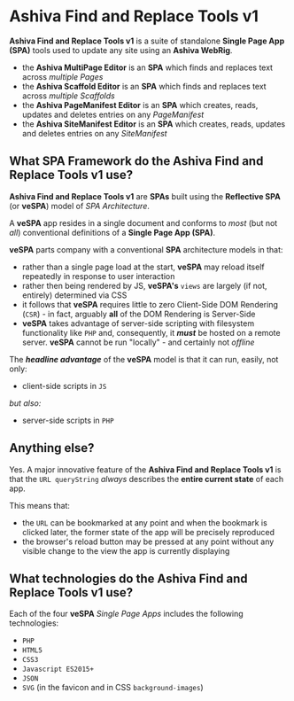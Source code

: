 # Ashiva Find and Replace Tools v1

**Ashiva Find and Replace Tools v1** is a suite of standalone **Single Page App (SPA)** tools used to update any site using an **Ashiva WebRig**.

 - the **Ashiva MultiPage Editor** is an **SPA** which finds and replaces text across *multiple Pages*
 - the **Ashiva Scaffold Editor** is an **SPA** which finds and replaces text across *multiple Scaffolds*
 - the **Ashiva PageManifest Editor** is an **SPA** which creates, reads, updates and deletes entries on any *PageManifest*
 - the **Ashiva SiteManifest Editor** is an **SPA** which creates, reads, updates and deletes entries on any *SiteManifest*

## What SPA Framework do the Ashiva Find and Replace Tools v1 use?

**Ashiva Find and Replace Tools v1** are **SPAs** built using the **Reflective SPA** (or **veSPA**) model of *SPA Architecture*.

A **veSPA** app resides in a single document and conforms to *most* (but not *all*) conventional definitions of a **Single Page App (SPA)**.

**veSPA** parts company with a conventional **SPA** architecture models in that:

 - rather than a single page load at the start, **veSPA** may reload itself repeatedly in response to user interaction
 - rather then being rendered by JS, **veSPA's** `views` are largely (if not, entirely) determined via CSS
 - it follows that **veSPA** requires little to zero Client-Side DOM Rendering (`CSR`) - in fact, arguably **all** of the DOM Rendering is Server-Side
 - **veSPA** takes advantage of server-side scripting with filesystem functionality like `PHP` and, consequently, it ***must*** be hosted on a remote server. **veSPA** cannot be run "locally" - and certainly not *offline*

The ***headline advantage*** of the **veSPA** model is that it can run, easily, not only:

 - client-side scripts in `JS`

*but also:*

 - server-side scripts in `PHP`

## Anything else?

Yes. A major innovative feature of the **Ashiva Find and Replace Tools v1** is that the `URL queryString` *always* describes the **entire current state** of each app.

This means that:

 - the `URL` can be bookmarked at any point and when the bookmark is clicked later, the former state of the app will be precisely reproduced
 - the browser's reload button may be pressed at any point without any visible change to the view the app is currently displaying


## What technologies do the Ashiva Find and Replace Tools v1 use?
Each of the four **veSPA** *Single Page Apps* includes the following technologies:

 - `PHP`
 - `HTML5`
 - `CSS3`
 - `Javascript ES2015+`
 - `JSON`
 - `SVG` (in the favicon and in CSS `background-images`)

